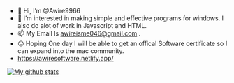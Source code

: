 - 👋 Hi, I’m @Awire9966
- 👀 I’m interested in making simple and effective programs for windows. I also do alot of work in Javascript and HTML.
- 📫 My Email Is awireisme046@gmail.com .
- 😔 Hoping One day I will be able to get an offical Software certificate so I can expand into the mac community.
- https://awiresoftware.netlify.app/



[![My github stats](https://github-readme-stats.vercel.app/api?username=Awire9966&show_icons=true&theme=chartreuse-dark)](https://awiresoftware.netlify.app/)
